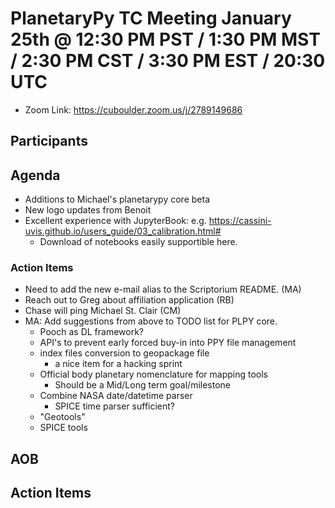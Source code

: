 # PlanetaryPy TC Meeting January 25th @ 12:30 PM PST / 1:30 PM MST / 2:30 PM CST / 3:30 PM EST / 20:30 UTC

* Zoom Link: https://cuboulder.zoom.us/j/2789149686

## Participants

## Agenda

* Additions to Michael's planetarypy core beta
* New logo updates from Benoit
* Excellent experience with JupyterBook: e.g. https://cassini-uvis.github.io/users_guide/03_calibration.html#
  * Download of notebooks easily supportible here.
 
### Action Items
* Need to add the new e-mail alias to the Scriptorium README. (MA)
* Reach out to Greg about affiliation application (RB)
* Chase will ping Michael St. Clair (CM)
* MA: Add suggestions from above to TODO list for PLPY core.
  * Pooch as DL framework?
  * API's to prevent early forced buy-in into PPY file management 
  * index files conversion to geopackage file
    * a nice item for a hacking sprint
  * Official body planetary nomenclature for mapping tools
    * Should be a Mid/Long term goal/milestone 
  * Combine NASA date/datetime parser
    * SPICE time parser sufficient?
  * "Geotools"
  * SPICE tools
  
## AOB
 
## Action Items

